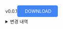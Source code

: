 v0.0.1<a href="https://drive.google.com/file/d/1VZNdCNHOtx-OIkrr6g3m89TfFNrgPzSz/view?usp=sharing" style="padding: 10px 20px; background-color: #4285F4; color: white; text-decoration: none; border-radius: 5px;">
DOWNLOAD
</a>
<br>
<details>
  <summary>변경 내역</summary>
  <ul>
    <li>카메라 기능</li> 
    <li>센서 데이터 조회 기능</li>
    <li>작물 정보 등록 기능</li>
    <li>작물 정보 조회 및 선택 기능</li> 
    <li>테이블 추가 (crop_info, photo, sensor_data, module_status)</li>
    <br>
    <li>250929-00:25/ soil 부분 코드 수정 및 수위 감지 값 보정</li>
    <li>잘 못 입력 된 값 soil_percentage = int(max(0, min(100, ((1023 - soil_raw) / 1023) * 100)))</li>
    <li>db에 저장 된 수치 = int(max(0, min(100, ((1023 - soil_raw) / 1023) * 100))) 를 재계산 하여 db에 수정 작업</li>
  </ul>
</details>




